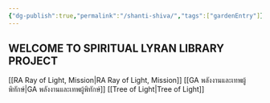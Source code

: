 ```yaml
---
{"dg-publish":true,"permalink":"/shanti-shiva/","tags":["gardenEntry"]}
---
```


## WELCOME TO SPIRITUAL LYRAN LIBRARY PROJECT

[[RA Ray of Light, Mission\|RA Ray of Light, Mission]]
[[GA พลังงานและเทพผู้พิทักษ์\|GA พลังงานและเทพผู้พิทักษ์]] 
[[Tree of Light\|Tree of Light]] 


